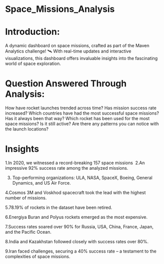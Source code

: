 # Space_Missions_Analysis

# Introduction:

A dynamic dashboard on space missions, crafted as part of the Maven Analytics challenge! 🛰️ With real-time updates and interactive visualizations, this dashboard offers invaluable insights into the fascinating world of space exploration.

# Question Answered Through Analysis:

How have rocket launches trended across time? Has mission success rate increased?
Which countries have had the most successful space missions? Has it always been that way?
Which rocket has been used for the most space missions? Is it still active?
Are there any patterns you can notice with the launch locations?

# Insights
1.In 2020, we witnessed a record-breaking 157 space missions
﻿
2.An impressive 92% success rate among the analyzed missions.

3. Top-performing organizations: ULA, NASA, SpaceX, Boeing, General Dynamics, and US Air Force.

 4.Cosmos 3M and Voskhod spacecraft took the lead with the highest number of missions.

 5.78.19% of rockets in the dataset have been retired.

 6.Energiya Buran and Polyus rockets emerged as the most expensive.

 7.Success rates soared over 90% for Russia, USA, China, France, Japan, and the Pacific Ocean.

 8.India and Kazakhstan followed closely with success rates over 80%.

 9.Iran faced challenges, securing a 40% success rate – a testament to the complexities of space missions.
